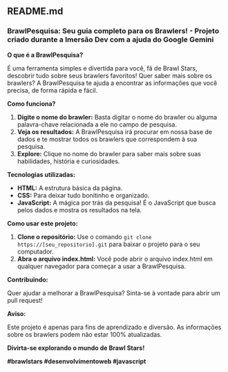 ## **README.md**

### **BrawlPesquisa: Seu guia completo para os Brawlers! - Projeto criado durante a Imersão Dev com a ajuda do Google Gemini**

**O que é a BrawlPesquisa?**

É uma ferramenta simples e divertida para você, fã de Brawl Stars, descobrir tudo sobre seus brawlers favoritos! Quer saber mais sobre os brawlers? A BrawlPesquisa te ajuda a encontrar as informações que você precisa, de forma rápida e fácil.

**Como funciona?**

1. **Digite o nome do brawler:** Basta digitar o nome do brawler ou alguma palavra-chave relacionada a ele no campo de pesquisa.
2. **Veja os resultados:** A BrawlPesquisa irá procurar em nossa base de dados e te mostrar todos os brawlers que correspondem à sua pesquisa.
3. **Explore:** Clique no nome do brawler para saber mais sobre suas habilidades, história e curiosidades.

**Tecnologias utilizadas:**

* **HTML:** A estrutura básica da página.
* **CSS:** Para deixar tudo bonitinho e organizado.
* **JavaScript:** A mágica por trás da pesquisa! É o JavaScript que busca pelos dados e mostra os resultados na tela.

**Como usar este projeto:**

1. **Clone o repositório:** Use o comando `git clone https://[seu_repositorio].git` para baixar o projeto para o seu computador.
2. **Abra o arquivo index.html:** Você pode abrir o arquivo index.html em qualquer navegador para começar a usar a BrawlPesquisa.

**Contribuindo:**

Quer ajudar a melhorar a BrawlPesquisa? Sinta-se à vontade para abrir um pull request! 

**Aviso:**

Este projeto é apenas para fins de aprendizado e diversão. As informações sobre os brawlers podem não estar 100% atualizadas.

**Divirta-se explorando o mundo de Brawl Stars!**

**#brawlstars #desenvolvimentoweb #javascript**
